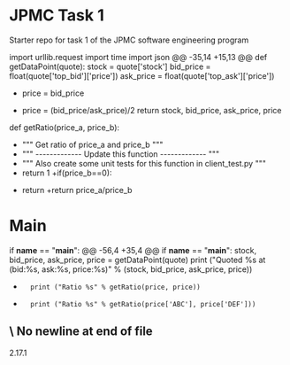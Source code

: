 # JPMC Task 1
Starter repo for task 1 of the JPMC software engineering program


import urllib.request
 import time
 import json
@@ -35,14 +15,13 @@ def getDataPoint(quote):
 	stock = quote['stock']
 	bid_price = float(quote['top_bid']['price'])
 	ask_price = float(quote['top_ask']['price'])
-	price = bid_price
+	price = (bid_price/ask_price)/2
 	return stock, bid_price, ask_price, price
 
 def getRatio(price_a, price_b):
-	""" Get ratio of price_a and price_b """
-	""" ------------- Update this function ------------- """
-	""" Also create some unit tests for this function in client_test.py """
-	return 1
+if(price_b==0):
+  return
+return price_a/price_b  
 
 # Main
 if __name__ == "__main__":
@@ -56,4 +35,4 @@ if __name__ == "__main__":
 			stock, bid_price, ask_price, price = getDataPoint(quote)
 			print ("Quoted %s at (bid:%s, ask:%s, price:%s)" % (stock, bid_price, ask_price, price))
 
-		print ("Ratio %s" % getRatio(price, price))
+		print ("Ratio %s" % getRatio(price['ABC'], price['DEF']))
\ No newline at end of file
-- 
2.17.1
